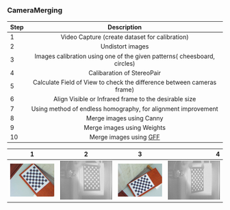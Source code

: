 ### CameraMerging
| Step      | Description                | 
| ------------- |:------------------:|
|  1     | Video Capture (create dataset for calibration)    |
| 2  | Undistort images         |
|  3  | Images calibration using one of the given patterns( cheesboard, circles) |
|  4  | Calibaration of StereoPair |
|  5  | Calculate Field of View to check the difference between cameras frame) |
| 6  | Align Visible or Infrared frame to the desirable size |
| 7  | Using method of endless homography, for alignment improvement|
|  8  | Merge images using Canny |
|  9  | Merge images using Weights |
|  10 | Merge images using [GFF](https://github.com/L0rd1k/GFF-Cameras-frame-fusion) |


| 1       | 2           | 3           | 4           |
| ------------- |:------------------:|:------------------:|------------------:|
|![alt-текст](https://github.com/L0rd1k/CameraMerging/blob/master/TestResults/1.png)|![alt-текст](https://github.com/L0rd1k/CameraMerging/blob/master/TestResults/1-1.png)|![alt-текст](https://github.com/L0rd1k/CameraMerging/blob/master/TestResults/2.png)|![alt-текст](https://github.com/L0rd1k/CameraMerging/blob/master/TestResults/1-2.png)|
